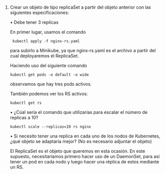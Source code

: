 1. Crear un objeto de tipo replicaSet a partir del objeto anterior con las siguientes especificaciones:

   • Debe tener 3 replicas

   En primer lugar, usamos el comando
   
   ` kubectl apply -f nginx-rs.yaml`
   
   para subirlo a Minikube, ya que nginx-rs.yaml es el archivo a partir del cual deployaremos el ReplicaSet.
   
   Haciendo uso del siguiente comando
   
   `kubectl get pods -o default -o wide`
   
   observamos que hay tres pods activos.
   
   También podemos ver los RS activos:
   
   `kubectl get rs`
   
   
   
   • ¿Cúal sería el comando que utilizarías para escalar el número de replicas a 10?
   
   `kubectl scale --replicas=10 rs nginx`
   
   
   
   • Si necesito tener una replica en cada uno de los nodos de Kubernetes, ¿qué objeto se adaptaría mejor? (No es necesario adjuntar el objeto)
   
   El ReplicaSet es el objeto que queremos en esta ocasión. En este supuesto, necesitaríamos primero hacer uso de un DaemonSet, para así tener un pod en cada nodo y luego hacer una réplica de estos mediante un RS.
   
   
